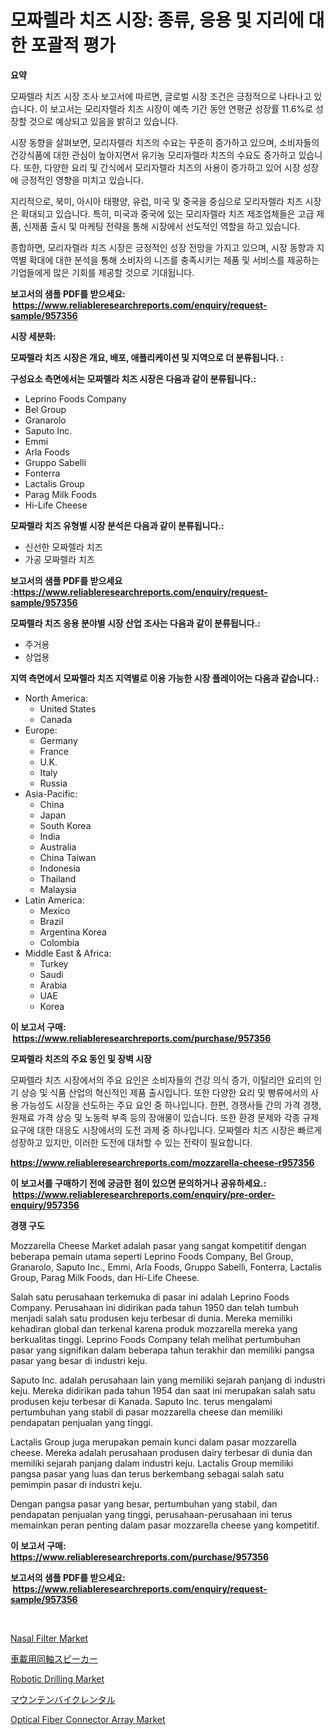 <p><h1>모짜렐라 치즈 시장: 종류, 응용 및 지리에 대한 포괄적 평가</h1></p><p><strong>요약</strong></p>
<p><p>모짜렐라 치즈 시장 조사 보고서에 따르면, 글로벌 시장 조건은 긍정적으로 나타나고 있습니다. 이 보고서는 모리자렐라 치즈 시장이 예측 기간 동안 연평균 성장률 11.6%로 성장할 것으로 예상되고 있음을 밝히고 있습니다.</p><p>시장 동향을 살펴보면, 모리자렐라 치즈의 수요는 꾸준히 증가하고 있으며, 소비자들의 건강식품에 대한 관심이 높아지면서 유기농 모리자렐라 치즈의 수요도 증가하고 있습니다. 또한, 다양한 요리 및 간식에서 모리자렐라 치즈의 사용이 증가하고 있어 시장 성장에 긍정적인 영향을 미치고 있습니다.</p><p>지리적으로, 북미, 아시아 태평양, 유럽, 미국 및 중국을 중심으로 모리자렐라 치즈 시장은 확대되고 있습니다. 특히, 미국과 중국에 있는 모리자렐라 치즈 제조업체들은 고급 제품, 신제품 출시 및 마케팅 전략을 통해 시장에서 선도적인 역할을 하고 있습니다.</p><p>종합하면, 모리자렐라 치즈 시장은 긍정적인 성장 전망을 가지고 있으며, 시장 동향과 지역별 확대에 대한 분석을 통해 소비자의 니즈를 충족시키는 제품 및 서비스를 제공하는 기업들에게 많은 기회를 제공할 것으로 기대됩니다.</p></p>
<p><strong>보고서의 샘플 PDF를 받으세요: &nbsp;<a href="https://www.reliableresearchreports.com/enquiry/request-sample/957356">https://www.reliableresearchreports.com/enquiry/request-sample/957356</a></strong></p>
<p><strong>시장 세분화:</strong></p>
<p><strong> 모짜렐라 치즈 시장은 개요, 배포, 애플리케이션 및 지역으로 더 분류됩니다. :</strong></p>
<p><strong>구성요소 측면에서는 모짜렐라 치즈 시장은 다음과 같이 분류됩니다.:</strong></p>
<p><ul><li>Leprino Foods Company</li><li>Bel Group</li><li>Granarolo</li><li>Saputo Inc.</li><li>Emmi</li><li>Arla Foods</li><li>Gruppo Sabelli</li><li>Fonterra</li><li>Lactalis Group</li><li>Parag Milk Foods</li><li>Hi-Life Cheese</li></ul></p>
<p><strong> 모짜렐라 치즈 유형별 시장 분석은 다음과 같이 분류됩니다.:</strong></p>
<p><ul><li>신선한 모짜렐라 치즈</li><li>가공 모짜렐라 치즈</li></ul></p>
<p><strong>보고서의 샘플 PDF를 받으세요 :<a href="https://www.reliableresearchreports.com/enquiry/request-sample/957356">https://www.reliableresearchreports.com/enquiry/request-sample/957356</a></strong></p>
<p><strong> 모짜렐라 치즈 응용 분야별 시장 산업 조사는 다음과 같이 분류됩니다.:</strong></p>
<p><ul><li>주거용</li><li>상업용</li></ul></p>
<p><strong>지역 측면에서 모짜렐라 치즈 지역별로 이용 가능한 시장 플레이어는 다음과 같습니다.:</strong></p>
<p><ul>
    <li>
        North America:
        <ul>
            <li>United States</li>
            <li>Canada</li>
        </ul>
    </li>
    <li>
        Europe:
        <ul>
            <li>Germany</li>
            <li>France</li>
            <li>U.K.</li>
            <li>Italy</li>
            <li>Russia</li>
        </ul>
    </li>
    <li>
        Asia-Pacific:
        <ul>
            <li>China</li>
            <li>Japan</li>
            <li>South Korea</li>
            <li>India</li>
            <li>Australia</li>
            <li>China Taiwan</li>
            <li>Indonesia</li>
            <li>Thailand</li>
            <li>Malaysia</li>
        </ul>
    </li>
    <li>
        Latin America:
        <ul>
            <li>Mexico</li>
            <li>Brazil</li>
            <li>Argentina Korea</li>
            <li>Colombia</li>
        </ul>
    </li>
    <li>
        Middle East & Africa:
        <ul>
            <li>Turkey</li>
            <li>Saudi</li>
            <li>Arabia</li>
            <li>UAE</li>
            <li>Korea</li>
        </ul>
    </li>
    </ul></p>
<p><strong>이 보고서 구매: &nbsp;<a href="https://www.reliableresearchreports.com/purchase/957356">https://www.reliableresearchreports.com/purchase/957356</a></strong></p>
<p><strong>모짜렐라 치즈의 주요 동인 및 장벽 시장</strong></p>
<p><p>모짜렐라 치즈 시장에서의 주요 요인은 소비자들의 건강 의식 증가, 이탈리안 요리의 인기 상승 및 식품 산업의 혁신적인 제품 출시입니다. 또한 다양한 요리 및 빵류에서의 사용 가능성도 시장을 선도하는 주요 요인 중 하나입니다. 한편, 경쟁사들 간의 가격 경쟁, 원재료 가격 상승 및 노동력 부족 등의 장애물이 있습니다. 또한 환경 문제와 각종 규제 요구에 대한 대응도 시장에서의 도전 과제 중 하나입니다. 모짜렐라 치즈 시장은 빠르게 성장하고 있지만, 이러한 도전에 대처할 수 있는 전략이 필요합니다.</p></p>
<p><strong><a href="https://www.reliableresearchreports.com/mozzarella-cheese-r957356">https://www.reliableresearchreports.com/mozzarella-cheese-r957356</a></strong></p>
<p><strong>이 보고서를 구매하기 전에 궁금한 점이 있으면 문의하거나 공유하세요.: &nbsp;<a href="https://www.reliableresearchreports.com/enquiry/pre-order-enquiry/957356">https://www.reliableresearchreports.com/enquiry/pre-order-enquiry/957356</a></strong></p>
<p><strong>경쟁 구도</strong></p>
<p><p>Mozzarella Cheese Market adalah pasar yang sangat kompetitif dengan beberapa pemain utama seperti Leprino Foods Company, Bel Group, Granarolo, Saputo Inc., Emmi, Arla Foods, Gruppo Sabelli, Fonterra, Lactalis Group, Parag Milk Foods, dan Hi-Life Cheese.</p><p>Salah satu perusahaan terkemuka di pasar ini adalah Leprino Foods Company. Perusahaan ini didirikan pada tahun 1950 dan telah tumbuh menjadi salah satu produsen keju terbesar di dunia. Mereka memiliki kehadiran global dan terkenal karena produk mozzarella mereka yang berkualitas tinggi. Leprino Foods Company telah melihat pertumbuhan pasar yang signifikan dalam beberapa tahun terakhir dan memiliki pangsa pasar yang besar di industri keju.</p><p>Saputo Inc. adalah perusahaan lain yang memiliki sejarah panjang di industri keju. Mereka didirikan pada tahun 1954 dan saat ini merupakan salah satu produsen keju terbesar di Kanada. Saputo Inc. terus mengalami pertumbuhan yang stabil di pasar mozzarella cheese dan memiliki pendapatan penjualan yang tinggi.</p><p>Lactalis Group juga merupakan pemain kunci dalam pasar mozzarella cheese. Mereka adalah perusahaan produsen dairy terbesar di dunia dan memiliki sejarah panjang dalam industri keju. Lactalis Group memiliki pangsa pasar yang luas dan terus berkembang sebagai salah satu pemimpin pasar di industri keju.</p><p>Dengan pangsa pasar yang besar, pertumbuhan yang stabil, dan pendapatan penjualan yang tinggi, perusahaan-perusahaan ini terus memainkan peran penting dalam pasar mozzarella cheese yang kompetitif.</p></p>
<p><strong>이 보고서 구매: &nbsp; <a href="https://www.reliableresearchreports.com/purchase/957356">https://www.reliableresearchreports.com/purchase/957356</a></strong></p>
<p><strong>보고서의 샘플 PDF를 받으세요: &nbsp;<a href="https://www.reliableresearchreports.com/enquiry/request-sample/957356">https://www.reliableresearchreports.com/enquiry/request-sample/957356</a></strong><strong></strong></p>
<p>&nbsp;</p>
<p><p><a href="https://confirmed-shield-e13.notion.site/Nasal-Filter-Market-Analysis-and-Sze-Forecasted-for-period-from-2024-to-2031-776cbf2cdbf045c88a206c92b9dafa12">Nasal Filter Market</a></p><p><a href="https://github.com/hwbcz413288296/Market-Research-Report-List-1/blob/main/524657731486.md">車載用同軸スピーカー</a></p><p><a href="https://view.publitas.com/reportprime-1/robotic-drilling-market-analysis-and-sze-forecasted-for-period-from-2024-to-2031/">Robotic Drilling Market</a></p><p><a href="https://github.com/efcvopdgkdx128/Market-Research-Report-List-1/blob/main/448484831485.md">マウンテンバイクレンタル</a></p><p><a href="https://www.linkedin.com/pulse/optical-fiber-connector-arraynbspmarket-focuses-market-share-henue?trackingId=kgvPMDTYbqRPB5xyLcqKzQ%3D%3D">Optical Fiber Connector Array Market</a></p></p>